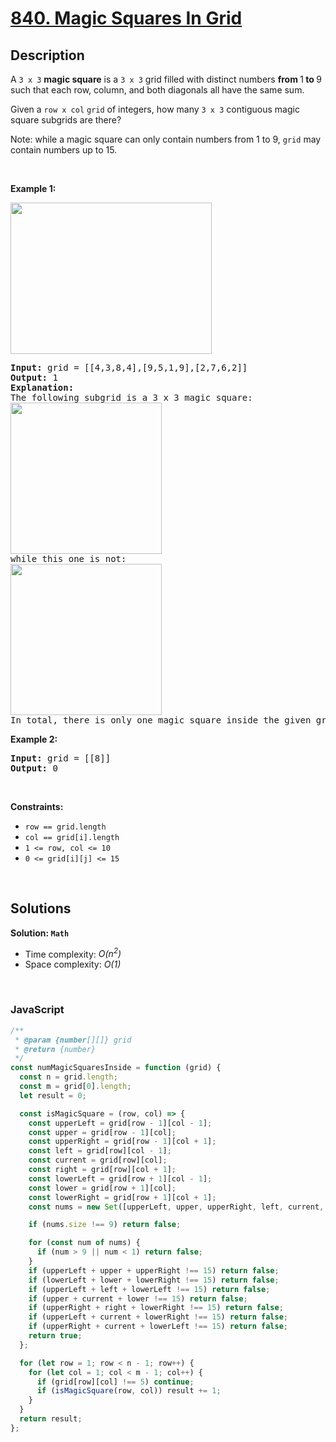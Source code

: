 # [840. Magic Squares In Grid](https://leetcode.com/problems/magic-squares-in-grid)

## Description

<div class="elfjS" data-track-load="description_content"><p>A <code>3 x 3</code> <strong>magic square</strong> is a <code>3 x 3</code> grid filled with distinct numbers <strong>from </strong>1<strong> to </strong>9 such that each row, column, and both diagonals all have the same sum.</p>

<p>Given a <code>row x col</code> <code>grid</code> of integers, how many <code>3 x 3</code> contiguous magic square subgrids are there?</p>

<p>Note: while a magic square can only contain numbers from 1 to 9, <code>grid</code> may contain numbers up to 15.</p>

<p>&nbsp;</p>
<p><strong class="example">Example 1:</strong></p>
<img alt="" src="https://assets.leetcode.com/uploads/2020/09/11/magic_main.jpg" style="width: 322px; height: 242px;">
<pre><strong>Input:</strong> grid = [[4,3,8,4],[9,5,1,9],[2,7,6,2]]
<strong>Output:</strong> 1
<strong>Explanation: </strong>
The following subgrid is a 3 x 3 magic square:
<img alt="" src="https://assets.leetcode.com/uploads/2020/09/11/magic_valid.jpg" style="width: 242px; height: 242px;">
while this one is not:
<img alt="" src="https://assets.leetcode.com/uploads/2020/09/11/magic_invalid.jpg" style="width: 242px; height: 242px;">
In total, there is only one magic square inside the given grid.
</pre>

<p><strong class="example">Example 2:</strong></p>

<pre><strong>Input:</strong> grid = [[8]]
<strong>Output:</strong> 0
</pre>

<p>&nbsp;</p>
<p><strong>Constraints:</strong></p>

<ul>
	<li><code>row == grid.length</code></li>
	<li><code>col == grid[i].length</code></li>
	<li><code>1 &lt;= row, col &lt;= 10</code></li>
	<li><code>0 &lt;= grid[i][j] &lt;= 15</code></li>
</ul>
</div>

<p>&nbsp;</p>

## Solutions

**Solution: `Math`**

- Time complexity: <em>O(n<sup>2</sup>)</em>
- Space complexity: <em>O(1)</em>

<p>&nbsp;</p>

### **JavaScript**

```js
/**
 * @param {number[][]} grid
 * @return {number}
 */
const numMagicSquaresInside = function (grid) {
  const n = grid.length;
  const m = grid[0].length;
  let result = 0;

  const isMagicSquare = (row, col) => {
    const upperLeft = grid[row - 1][col - 1];
    const upper = grid[row - 1][col];
    const upperRight = grid[row - 1][col + 1];
    const left = grid[row][col - 1];
    const current = grid[row][col];
    const right = grid[row][col + 1];
    const lowerLeft = grid[row + 1][col - 1];
    const lower = grid[row + 1][col];
    const lowerRight = grid[row + 1][col + 1];
    const nums = new Set([upperLeft, upper, upperRight, left, current, right, lowerLeft, lower, lowerRight]);

    if (nums.size !== 9) return false;

    for (const num of nums) {
      if (num > 9 || num < 1) return false;
    }
    if (upperLeft + upper + upperRight !== 15) return false;
    if (lowerLeft + lower + lowerRight !== 15) return false;
    if (upperLeft + left + lowerLeft !== 15) return false;
    if (upper + current + lower !== 15) return false;
    if (upperRight + right + lowerRight !== 15) return false;
    if (upperLeft + current + lowerRight !== 15) return false;
    if (upperRight + current + lowerLeft !== 15) return false;
    return true;
  };

  for (let row = 1; row < n - 1; row++) {
    for (let col = 1; col < m - 1; col++) {
      if (grid[row][col] !== 5) continue;
      if (isMagicSquare(row, col)) result += 1;
    }
  }
  return result;
};
```
